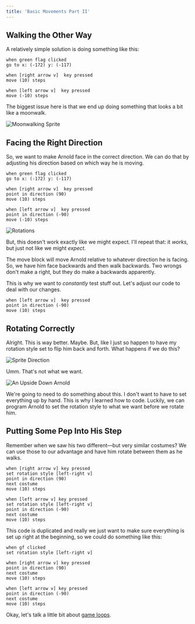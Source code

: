 ```yaml
---
title: 'Basic Movements Part II'
---
```


## Walking the Other Way

A relatively simple solution is doing something like this:

```scratch
when green flag clicked
go to x: (-172) y: (-117)

when [right arrow v]  key pressed
move (10) steps

when [left arrow v]  key pressed
move (-10) steps
```

The biggest issue here is that we end up doing something that looks a bit like a moonwalk.

![Moonwalking Sprite](/images/moonwalking.gif)

## Facing the Right Direction

So, we want to make Arnold face in the correct direction. We can do that by adjusting his direction based on which way he is moving.

```scratch
when green flag clicked
go to x: (-172) y: (-117)

when [right arrow v]  key pressed
point in direction (90)
move (10) steps

when [left arrow v]  key pressed
point in direction (-90)
move (-10) steps
```

![Rotations](/images/rotations.png)

But, this doesn't work exactly like we might expect. I'll repeat that: it _works_, but just not like we might _expect_.

The move block will move Arnold relative to whatever direction he is facing. So, we have him face backwards and then walk backwards. Two wrongs don't make a right, but they do make a backwards apparently.

This is why we want to _constantly_ test stuff out. Let's adjust our code to deal with our changes.

```scratch
when [left arrow v]  key pressed
point in direction (-90)
move (10) steps
```

## Rotating Correctly

Alright. This is way better. Maybe. But, like I just so happen to have my rotation style set to flip him back and forth. What happens if we do this?

![Sprite Direction](/images/direction.png)

Umm. That's not what we want.

![An Upside Down Arnold](/images/upside-down-arnold.png)

We're going to need to do something about this. I don't want to have to set everything up by hand. This is why I learned how to code. Luckily, we can program Arnold to set the rotation style to what we want before we rotate him.

## Putting Some Pep Into His Step

Remember when we saw his two different—but very similar costumes? We can use those to our advantage and have him rotate between them as he walks.

```scratch
when [right arrow v] key pressed
set rotation style [left-right v]
point in direction (90)
next costume
move (10) steps

when [left arrow v] key pressed
set rotation style [left-right v]
point in direction (-90)
next costume
move (10) steps
```

This code is duplicated and really we just want to make sure everything is set up right at the beginning, so we could do something like this:

```scratch
when gf clicked
set rotation style [left-right v]

when [right arrow v] key pressed
point in direction (90)
next costume
move (10) steps

when [left arrow v] key pressed
point in direction (-90)
next costume
move (10) steps
```

Okay, let's talk a little bit about [game loops](creating-a-game-loop).
